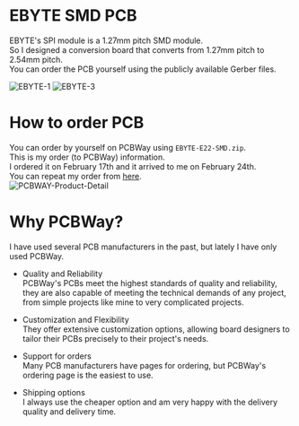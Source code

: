 # EBYTE SMD PCB

EBYTE's SPI module is a 1.27mm pitch SMD module.   
So I designed a conversion board that converts from 1.27mm pitch to 2.54mm pitch.   
You can order the PCB yourself using the publicly available Gerber files.   

![EBYTE-1](https://user-images.githubusercontent.com/6020549/221338426-3c8d49e3-4081-4e10-8795-6a3bebaf204d.JPG)
![EBYTE-3](https://user-images.githubusercontent.com/6020549/221338428-9e5c2880-35d6-475d-b9c4-e1db74b9d269.JPG)

# How to order PCB
You can order by yourself on PCBWay using ```EBYTE-E22-SMD.zip```.   
This is my order (to PCBWay) information.   
I ordered it on February 17th and it arrived to me on February 24th.   
You can repeat my order from [here](https://www.pcbway.com/project/shareproject/EBYTE_SPI_LoRa_module_pitch_converter_6c8c2ec2.html).    
![PCBWAY-Product-Detail](https://user-images.githubusercontent.com/6020549/221338443-f41ff9bc-7bdd-4623-8f12-cddb5fa80613.jpg)

# Why PCBWay?
I have used several PCB manufacturers in the past, but lately I have only used PCBWay.   

- Quality and Reliability   
 PCBWay's PCBs meet the highest standards of quality and reliability, they are also capable of meeting the technical demands of any project, from simple projects like mine to very complicated projects.

- Customization and Flexibility   
 They offer extensive customization options, allowing board designers to tailor their PCBs precisely to their project's needs.

- Support for orders   
 Many PCB manufacturers have pages for ordering, but PCBWay's ordering page is the easiest to use.

- Shipping options   
 I always use the cheaper option and am very happy with the delivery quality and delivery time.

